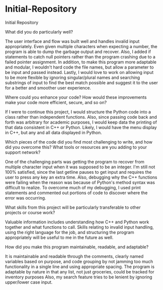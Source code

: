 # Initial-Repository
Initial Repository

What did you do particularly well?

The user interface and flow was built well and handles invalid input appropriately.
Even given multiple characters when expecting a number, the program is able to dump the garbage output and recover.
Also, I added if statements to catch null pointers rather than the program crashing due to a failed pointer assignment.
In addition, to make this program more adaptable and modular, I wouldn't hard code the file names, but allow a parameter to be input and passed instead.
Lastly, I would love to work on allowing input to be more flexible by ignoring singular/plural names and searching substrings of input to find the best match possible and suggest it to the user for a better and smoother user experience.

Where could you enhance your code? How would these improvements make your code more efficient, secure, and so on?

If I were to continue this project, I would structure the Python code into a class rather than independent functions. 
Also, since passing code back and forth was arbitrary for academic purposes, I would keep data the printing of that data consistent in C++ or Python.
Likely, I would have the menu display in C++, but any and all data displayed in Python.

Which pieces of the code did you find most challenging to write, and how did you overcome this? What tools or resources are you adding to your support network?

One of the challenging parts was getting the program to recover from multiple character input when it was supposed to be an integer.
I'm still not 100% satisfied, since the last getline pauses to get input and requires the user to press any key an extra time.
Also, debugging why the C++ functions were failing when the reason was because of Python's method syntax was difficult to realize. 
To overcome much of my debugging, I used print statements and commented out portions of code to discover where the error was occurring.

What skills from this project will be particularly transferable to other projects or course work?

Valuable information includes understanding how C++ and Python work together and what functions to call.
Skills relating to invalid input handling, using the right language for the job, and structuring the program appropriately will be useful to me in the future as well.

How did you make this program maintainable, readable, and adaptable?

It is maintainable and readable through the comments, clearly named variables based on purpose, and code grouping by not jamming too much functionality in a single line and using appropriate spacing. 
The program is adaptable by nature in that any list, not just groceries, could be tracked for inventory purposes 
Also, my search feature tries to be lenient by ignoring upper/lower case input.
